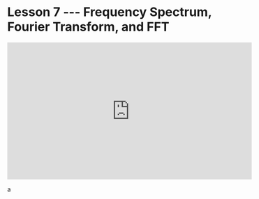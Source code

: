 # Lesson 7 --- Frequency Spectrum, Fourier Transform, and FFT


<iframe width="560" height="315" src="https://www.youtube.com/embed/lHkcjLzc208" title="YouTube video player" frameborder="0" allow="accelerometer; autoplay; clipboard-write; encrypted-media; gyroscope; picture-in-picture" allowfullscreen></iframe>

a